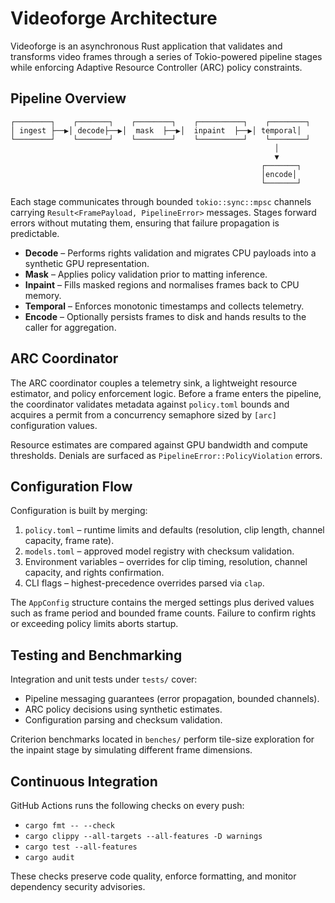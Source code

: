 # Videoforge Architecture

Videoforge is an asynchronous Rust application that validates and transforms
video frames through a series of Tokio-powered pipeline stages while enforcing
Adaptive Resource Controller (ARC) policy constraints.

## Pipeline Overview

```
┌────────┐    ┌───────┐    ┌────────┐    ┌──────────┐    ┌────────┐
│ ingest ├──▶│ decode├──▶│  mask  ├──▶│  inpaint  ├──▶│ temporal│
└────────┘    └───────┘    └────────┘    └──────────┘    └────────┘
                                                           │
                                                           ▼
                                                        ┌───────┐
                                                        │encode│
                                                        └───────┘
```

Each stage communicates through bounded `tokio::sync::mpsc` channels carrying
`Result<FramePayload, PipelineError>` messages. Stages forward errors without
mutating them, ensuring that failure propagation is predictable.

* **Decode** – Performs rights validation and migrates CPU payloads into a
  synthetic GPU representation.
* **Mask** – Applies policy validation prior to matting inference.
* **Inpaint** – Fills masked regions and normalises frames back to CPU memory.
* **Temporal** – Enforces monotonic timestamps and collects telemetry.
* **Encode** – Optionally persists frames to disk and hands results to the
  caller for aggregation.

## ARC Coordinator

The ARC coordinator couples a telemetry sink, a lightweight resource estimator,
and policy enforcement logic. Before a frame enters the pipeline, the
coordinator validates metadata against `policy.toml` bounds and acquires a
permit from a concurrency semaphore sized by `[arc]` configuration values.

Resource estimates are compared against GPU bandwidth and compute thresholds.
Denials are surfaced as `PipelineError::PolicyViolation` errors.

## Configuration Flow

Configuration is built by merging:

1. `policy.toml` – runtime limits and defaults (resolution, clip length,
   channel capacity, frame rate).
2. `models.toml` – approved model registry with checksum validation.
3. Environment variables – overrides for clip timing, resolution, channel
   capacity, and rights confirmation.
4. CLI flags – highest-precedence overrides parsed via `clap`.

The `AppConfig` structure contains the merged settings plus derived values such
as frame period and bounded frame counts. Failure to confirm rights or exceeding
policy limits aborts startup.

## Testing and Benchmarking

Integration and unit tests under `tests/` cover:

* Pipeline messaging guarantees (error propagation, bounded channels).
* ARC policy decisions using synthetic estimates.
* Configuration parsing and checksum validation.

Criterion benchmarks located in `benches/` perform tile-size exploration for the
inpaint stage by simulating different frame dimensions.

## Continuous Integration

GitHub Actions runs the following checks on every push:

* `cargo fmt -- --check`
* `cargo clippy --all-targets --all-features -D warnings`
* `cargo test --all-features`
* `cargo audit`

These checks preserve code quality, enforce formatting, and monitor dependency
security advisories.
